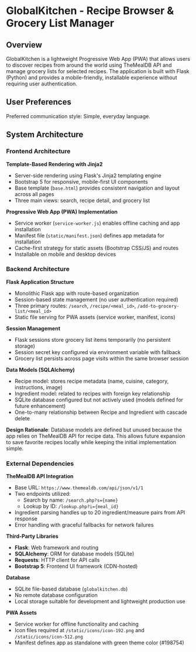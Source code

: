 # GlobalKitchen - Recipe Browser & Grocery List Manager

## Overview

GlobalKitchen is a lightweight Progressive Web App (PWA) that allows users to discover recipes from around the world using TheMealDB API and manage grocery lists for selected recipes. The application is built with Flask (Python) and provides a mobile-friendly, installable experience without requiring user authentication.

## User Preferences

Preferred communication style: Simple, everyday language.

## System Architecture

### Frontend Architecture

**Template-Based Rendering with Jinja2**
- Server-side rendering using Flask's Jinja2 templating engine
- Bootstrap 5 for responsive, mobile-first UI components
- Base template (`base.html`) provides consistent navigation and layout across all pages
- Three main views: search, recipe detail, and grocery list

**Progressive Web App (PWA) Implementation**
- Service worker (`service-worker.js`) enables offline caching and app installation
- Manifest file (`static/manifest.json`) defines app metadata for installation
- Cache-first strategy for static assets (Bootstrap CSS/JS) and routes
- Installable on mobile and desktop devices

### Backend Architecture

**Flask Application Structure**
- Monolithic Flask app with route-based organization
- Session-based state management (no user authentication required)
- Three primary routes: `/search`, `/recipe/<meal_id>`, `/add-to-grocery-list/<meal_id>`
- Static file serving for PWA assets (service worker, manifest, icons)

**Session Management**
- Flask sessions store grocery list items temporarily (no persistent storage)
- Session secret key configured via environment variable with fallback
- Grocery list persists across page visits within the same browser session

**Data Models (SQLAlchemy)**
- Recipe model: stores recipe metadata (name, cuisine, category, instructions, image)
- Ingredient model: related to recipes with foreign key relationship
- SQLite database configured but not actively used (models defined for future enhancement)
- One-to-many relationship between Recipe and Ingredient with cascade delete

**Design Rationale**: Database models are defined but unused because the app relies on TheMealDB API for recipe data. This allows future expansion to save favorite recipes locally while keeping the initial implementation simple.

### External Dependencies

**TheMealDB API Integration**
- Base URL: `https://www.themealdb.com/api/json/v1/1`
- Two endpoints utilized:
  - Search by name: `/search.php?s={name}`
  - Lookup by ID: `/lookup.php?i={meal_id}`
- Ingredient parsing handles up to 20 ingredient/measure pairs from API response
- Error handling with graceful fallbacks for network failures

**Third-Party Libraries**
- **Flask**: Web framework and routing
- **SQLAlchemy**: ORM for database models (SQLite)
- **Requests**: HTTP client for API calls
- **Bootstrap 5**: Frontend UI framework (CDN-hosted)

**Database**
- SQLite file-based database (`globalkitchen.db`)
- No remote database configuration
- Local storage suitable for development and lightweight production use

**PWA Assets**
- Service worker for offline functionality and caching
- Icon files required at `/static/icons/icon-192.png` and `/static/icons/icon-512.png`
- Manifest defines app as standalone with green theme color (#198754)